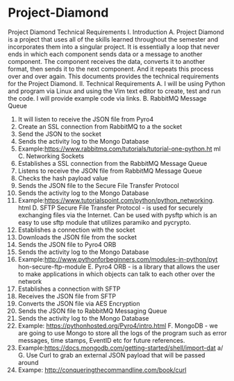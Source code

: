 # Project-Diamond
Project Diamond Technical Requirements
I. Introduction
A. Project Diamond is a project that uses all of the skills learned throughout
the semester and incorporates them into a singular project. It is essentially
a loop that never ends in which each component sends data or a message
to another component. The component receives the data, converts it to
another format, then sends it to the next component. And it repeats this
process over and over again. This documents provides the technical
requirements for the Project Diamond.
II. Technical Requirements
A. I will be using Python and program via Linux and using the Vim text editor
to create, test and run the code. I will provide example code via links.
B. RabbitMQ Message Queue
1. It will listen to receive the JSON file from Pyro4
2. Create an SSL connection from RabbitMQ to a the socket
3. Send the JSON to the socket
4. Sends the activity log to the Mongo Database
5. Example:https://www.rabbitmq.com/tutorials/tutorial-one-python.ht
ml
C. Networking Sockets
1. Establishes a SSL connection from the RabbitMQ Message Queue
2. Listens to receive the JSON file from RabbitMQ Message Queue
3. Checks the hash payload value
4. Sends the JSON file to the Secure File Transfer Protocol
5. Sends the activity log to the Mongo Database
6. Example:https://www.tutorialspoint.com/python/python_networking.
html
D. SFTP Secure File Transfer Protocol - is used for securely exchanging
files via the Internet. Can be used with pysftp which is an easy to use sftp
module that utilizes paramiko and pycrypto.
1. Establishes a connection with the socket
2. Downloads the JSON file from the socket
3. Sends the JSON file to Pyro4 ORB
4. Sends the activity log to the Mongo Database
5. Example:http://www.pythonforbeginners.com/modules-in-python/pyt
hon-secure-ftp-module
E. Pyro4 ORB - is a library that allows the user to make applications in which
objects can talk to each other over the network
1. Establishes a connection with SFTP
2. Receives the JSON file from SFTP
3. Converts the JSON file via AES Encryption
4. Sends the JSON file to RabbitMQ Messaging Queue
5. Sends the activity log to the Mongo Database
6. Example: https://pythonhosted.org/Pyro4/intro.html
F. MongoDB - we are going to use Mongo to store all the logs of the program
such as error messages, time stamps, EventID etc for future references.
1. Example:https://docs.mongodb.com/getting-started/shell/import-dat
a/
G. Use Curl to grab an external JSON payload that will be passed around
1. Exampe: http://conqueringthecommandline.com/book/curl
